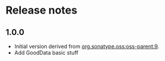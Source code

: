 # Release notes

## 1.0.0
* Initial version derived from [org.sonatype.oss:oss-parent:9](http://repo1.maven.org/maven2/org/sonatype/oss/oss-parent/9/oss-parent-9.pom).
* Add GoodData basic stuff
